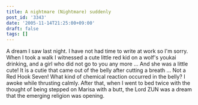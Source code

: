 ```yaml
---
title: A nightmare (Nightmare) suddenly
post_id: '3343'
date: '2005-11-14T21:25:00+09:00'
draft: false
tags: []
---
```


A dream I saw last night. I have not had time to write at work so I'm sorry. When I took a walk I witnessed a cute little red kid on a wolf's youkai drinking, and a girl who did not go to you any more ... And she was a little cute! It is a cutie that came out of the belly after cutting a breath ... Not a Red Hook Seven! What kind of chemical reaction occurred in the belly? I awoke while thrusting calmly. After that, when I went to bed twice with the thought of being stepped on Marisa with a butt, the Lord ZUN was a dream that the emerging religion was opening.
